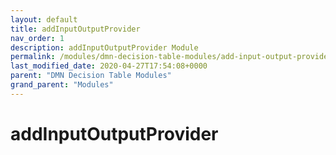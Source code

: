 ```yaml
---
layout: default
title: addInputOutputProvider 
nav_order: 1
description: addInputOutputProvider Module
permalink: /modules/dmn-decision-table-modules/add-input-output-provider
last_modified_date: 2020-04-27T17:54:08+0000
parent: "DMN Decision Table Modules"
grand_parent: "Modules"
---
```


# addInputOutputProvider